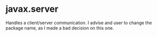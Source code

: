 # javax.server
Handles a client/server communication.
I advise and user to change the package name, as I made a bad decision on this one.
